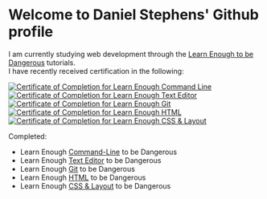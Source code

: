 # Welcome to Daniel Stephens' Github profile

I am currently studying web development through the <a href="https://www.learnenough.com/">Learn Enough to be Dangerous</a> tutorials.</br>
I have recently received certification in the following:

<a href="https://www.learnenough.com/certificates/dstep189"><img src="https://www.learnenough.com/certificates/dstep189/command-line-tutorial.svg" alt="Certificate of Completion for Learn Enough Command Line"></a>
<a href="https://www.learnenough.com/certificates/dstep189"><img src="https://www.learnenough.com/certificates/dstep189/text-editor-tutorial.svg" alt="Certificate of Completion for Learn Enough Text Editor"></a>
<a href="https://www.learnenough.com/certificates/dstep189"><img src="https://www.learnenough.com/certificates/dstep189/git-tutorial.svg" alt="Certificate of Completion for Learn Enough Git"></a>
<a href="https://www.learnenough.com/certificates/dstep189"><img src="https://www.learnenough.com/certificates/dstep189/html-tutorial.svg" alt="Certificate of Completion for Learn Enough HTML"></a>
<a href="https://www.learnenough.com/certificates/dstep189"><img src="https://www.learnenough.com/certificates/dstep189/css-and-layout-tutorial.svg" alt="Certificate of Completion for Learn Enough CSS &amp; Layout"></a>

Completed:

* Learn Enough <a href="https://www.learnenough.com/command-line">Command-Line</a> to be Dangerous
* Learn Enough <a href="https://www.learnenough.com/text-editor">Text Editor</a> to be Dangerous
* Learn Enough <a href="https://www.learnenough.com/git">Git</a> to be Dangerous
* Learn Enough <a href="https://www.learnenough.com/html">HTML</a> to be Dangerous
* Learn Enough <a href="https://www.learnenough.com/css-and-layout">CSS & Layout</a> to be Dangerous
<!-- * Learn Enough <a href="https://www.learnenough.com/javascript">JavaScript</a> to be Dangerous
* Learn Enough <a href="https://www.learnenough.com/ruby">Ruby</a> to be Dangerous
* <a href="https://www.learnenough.com/ruby-on-rails-6th-edition">Ruby on Rails Tutorial</a> -->

<!--
**dStep189/dStep189** is a ✨ _special_ ✨ repository because its `README.md` (this file) appears on your GitHub profile.

Here are some ideas to get you started:

- 🔭 I’m currently working on ...
- 🌱 I’m currently learning ...
- 👯 I’m looking to collaborate on ...
- 🤔 I’m looking for help with ...
- 💬 Ask me about ...
- 📫 How to reach me: ...
- 😄 Pronouns: ...
- ⚡ Fun fact: ...
-->
